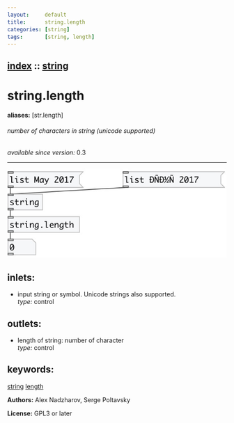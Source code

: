 ```yaml
---
layout:     default
title:      string.length
categories: [string]
tags:       [string, length]
---
```

[index](index.html) :: [string](category_string.html)
---

# string.length
**aliases:** [str.length]


###### number of characters in string (unicode supported)

*available since version:* 0.3

---




[![example](../examples/img/string.length.jpg)](../examples/pd/string.length.pd)









## inlets:

* input string or symbol. Unicode strings also supported.<br>
_type:_ control



## outlets:

* length of string: number of character<br>
_type:_ control



## keywords:

[string](keywords/string.html)
[length](keywords/length.html)






**Authors:** Alex Nadzharov, Serge Poltavsky




**License:** GPL3 or later





